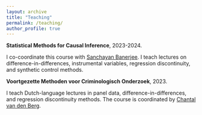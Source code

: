 ```yaml
---
layout: archive
title: "Teaching"
permalink: /teaching/
author_profile: true
---
```


**Statistical Methods for Causal Inference**, 2023-2024. <br/>

I co-coordinate this course with [Sanchayan Banerjee](https://sites.google.com/view/sanchayanbanerjee/about). I teach lectures on difference-in-differences, instrumental variables, regression discontinuity, and synthetic control methods.

**Voortgezette Methoden voor Criminologisch Onderzoek**, 2023. <br/>

I teach Dutch-language lectures in panel data, difference-in-differences, and regression discontinuity methods. The course is coordinated by [Chantal van den Berg](https://research.vu.nl/en/persons/chantal-van-den-berg).
